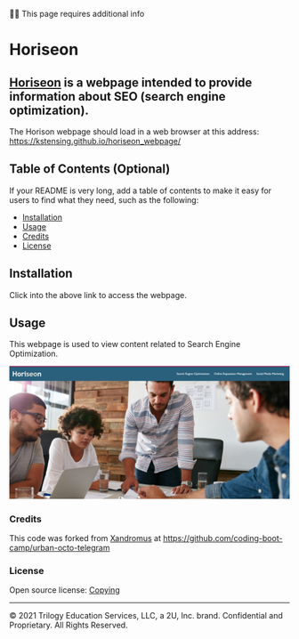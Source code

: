 :mechanic: This page requires additional info


# Horiseon

## [Horiseon](https://kstensing.github.io/horiseon_webpage/) is a webpage intended to provide information about SEO (search engine optimization).

The Horison webpage should load in a web browser at this address: https://kstensing.github.io/horiseon_webpage/


## Table of Contents (Optional)

If your README is very long, add a table of contents to make it easy for users to find what they need, such as the following:

* [Installation](#installation)
* [Usage](#usage)
* [Credits](#credits)
* [License](#license)


## Installation

Click into the above link to access the webpage.


## Usage

This webpage is used to view content related to Search Engine Optimization. 

![Horiseon Landing Page](assets/images/Capture.PNG)
 


### Credits

This code was forked from [Xandromus](https://github.com/coding-boot-camp/urban-octo-telegram/commits?author=Xandromus) at https://github.com/coding-boot-camp/urban-octo-telegram


### License

Open source license: [Copying](https://choosealicense.com/licenses/gpl-3.0/)

---
© 2021 Trilogy Education Services, LLC, a 2U, Inc. brand. Confidential and Proprietary. All Rights Reserved.
